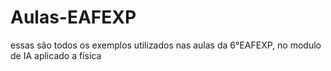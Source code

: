 # Aulas-EAFEXP

essas são todos os exemplos utilizados nas aulas da 6°EAFEXP, no modulo de IA aplicado a física
